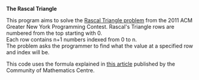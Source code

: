 **The Rascal Triangle**

This program aims to solve the [Rascal Triangle problem]("http://acmgnyr.org/year2011/b.pdf") from the 2011 ACM Greater New York Programming Contest. 
Rascal's Triangle rows are numbered from the top starting with 0.   
Each row contains n+1 numbers indexed from 0 to n.   
The problem asks the programmer to find what the value at a specified row and index will be.  

This code uses the formula explained in [this article](https://apfstatic.s3.ap-south-1.amazonaws.com/s3fs-public/08_comac_rascal_triangle.pdf) published by the Community of Mathematics Centre. 


